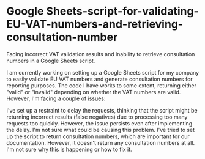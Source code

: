 # Google Sheets-script-for-validating-EU-VAT-numbers-and-retrieving-consultation-number
Facing incorrect VAT validation results and inability to retrieve consultation numbers in a Google Sheets script.

I am currently working on setting up a Google Sheets script for my company to easily validate EU VAT numbers and generate consultation numbers for reporting purposes. The code I have works to some extent, returning either "valid" or "invalid" depending on whether the VAT numbers are valid. However, I'm facing a couple of issues:

I've set up a restraint to delay the requests, thinking that the script might be returning incorrect results (false negatives) due to processing too many requests too quickly. However, the issue persists even after implementing the delay. I'm not sure what could be causing this problem.
I've tried to set up the script to return consultation numbers, which are important for our documentation. However, it doesn't return any consultation numbers at all. I'm not sure why this is happening or how to fix it.


